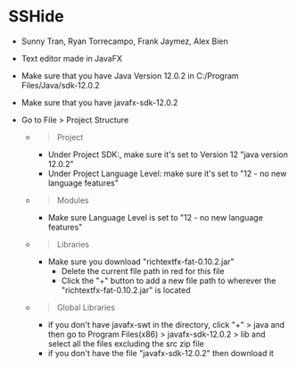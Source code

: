 # SSHide

- Sunny Tran, Ryan Torrecampo, Frank Jaymez, Alex Bien
- Text editor made in JavaFX

- Make sure that you have Java Version 12.0.2 in C:/Program Files/Java/sdk-12.0.2
- Make sure that you have javafx-sdk-12.0.2
- Go to File > Project Structure
    - > Project
        - Under Project SDK:, make sure it's set to Version 12 "java version 12.0.2"
        - Under Project Language Level: make sure it's set to "12 - no new language features"
    - > Modules
        - Make sure Language Level is set to "12 - no new language features"
    - > Libraries
        - Make sure you download "richtextfx-fat-0.10.2.jar"
            - Delete the current file path in red for this file
            - Click the "+" button to add a new file path to wherever the "richtextfx-fat-0.10.2.jar" is located
    - > Global Libraries
        - if you don't have javafx-swt in the directory, click "+" > java and then go to Program Files(x86) > javafx-sdk-12.0.2 > lib and select all the files excluding the src zip file
        - if you don't have the file "javafx-sdk-12.0.2" then download it
